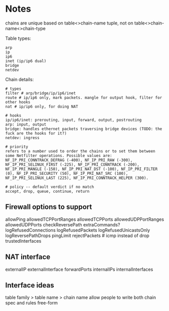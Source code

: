 # Notes
chains are unique based on table<>chain-name tuple, not on table<>chain-name<>chain-type

Table types:
```
arp
ip
ip6
inet (ip/ip6 dual)
bridge
netdev
```

Chain details:
```
# types
filter # arp/bridge/ip/ip6/inet
route # ip/ip6 only, mark packets. mangle for output hook, filter for other hooks
nat # ip/ip6 only, for doing NAT

# hooks
ip/ip6/inet: prerouting, input, forward, output, postrouting
arp: input, output
bridge: handles ethernet packets traversing bridge devices (TODO: the fuck are the hooks for it?)
netdev: ingress

# priority
refers to a number used to order the chains or to set them between some Netfilter operations. Possible values are: NF_IP_PRI_CONNTRACK_DEFRAG (-400), NF_IP_PRI_RAW (-300), NF_IP_PRI_SELINUX_FIRST (-225), NF_IP_PRI_CONNTRACK (-200), NF_IP_PRI_MANGLE (-150), NF_IP_PRI_NAT_DST (-100), NF_IP_PRI_FILTER (0), NF_IP_PRI_SECURITY (50), NF_IP_PRI_NAT_SRC (100), NF_IP_PRI_SELINUX_LAST (225), NF_IP_PRI_CONNTRACK_HELPER (300).

# policy -- default verdict if no match
accept, drop, queue, continue, return
```

## Firewall options to support
allowPing
allowedTCPPortRanges
allowedTCPPorts
allowedUDPPortRanges
allowedUDPPorts
checkReversePath
extraCommands?
logRefusedConnections
logRefusedPackets
logRefusedUnicastsOnly
logReversePathDrops
pingLimit
rejectPackets # icmp instead of drop
trustedInterfaces

## NAT interface
externalIP
externalInterface
forwardPorts
internalIPs
internalInterfaces


## Interface ideas
table family > table name > chain name
allow people to write both chain spec and rules free-form

